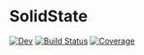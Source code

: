 # SolidState

[![Dev](https://img.shields.io/badge/docs-dev-blue.svg)](https://solidstateapps.gitlab.io/SolidState/dev)
[![Build Status](https://gitlab.com/solidstateapps/SolidState/badges/master/pipeline.svg)](https://gitlab.com/solidstateapps/SolidState/pipelines)
[![Coverage](https://gitlab.com/solidstateapps/SolidState/badges/master/coverage.svg)](https://gitlab.com/solidstateapps/SolidState/commits/master)

